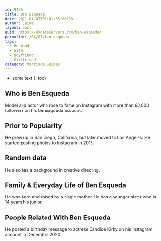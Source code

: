 ```yaml
---
id: 9435
title: Ben Esqueda
date: 2021-04-07T07:01:35+00:00
author: Laima
layout: post
guid: https://ukdataservers.com/ben-esqueda/
permalink: /04/07/ben-esqueda
tags:
  - Husband
  - Wife
  - Boyfriend
  - Girlfriend
category: Marriage Guides
---
```


* some text
{: toc}


## Who is Ben Esqueda
                  
                  
                  
Model and actor who rose to fame on Instagram with more than 90,000 followers on his benesqueda account. 
                  
              
            
              
            
                
                
                
## Prior to Popularity
                  
                  
                  
He grew up in San Diego, California, but later moved to Los Angeles. He started posting photos to Instagram in 2015. 
                  
              
            
              
            
                
                
                
## Random data
                  
                  
                  
He also has a background in creative directing.
                  
              
            
              
            
                
                
                
## Family & Everyday Life of Ben Esqueda
                  
                  
                  
He was born and raised by a single mother. He has a younger sister who is 14 years his junior.
                  
              
            
              
            
                
                
                
## People Related With Ben Esqueda
                  
                  
                  
He posted a birthday message to actress Candice Kirby on his Instagram account in December 2020.
                  
              
            
              
            
                
              
            
              
              
            
            
              
            
          
          
          